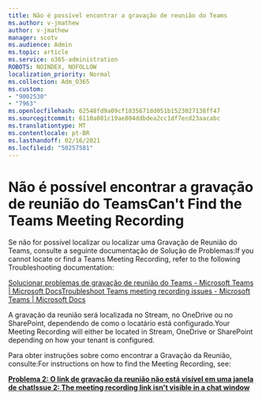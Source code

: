 ```yaml
---
title: Não é possível encontrar a gravação de reunião do Teams
ms.author: v-jmathew
author: v-jmathew
manager: scotv
ms.audience: Admin
ms.topic: article
ms.service: o365-administration
ROBOTS: NOINDEX, NOFOLLOW
localization_priority: Normal
ms.collection: Adm_O365
ms.custom:
- "9002530"
- "7963"
ms.openlocfilehash: 62548fd9a09cf1835671dd051b1523027138ff47
ms.sourcegitcommit: 6110a081c19ae804ddbdea2cc1df7ecd23aacabc
ms.translationtype: MT
ms.contentlocale: pt-BR
ms.lasthandoff: 02/16/2021
ms.locfileid: "50257581"
---
```

# <a name="cant-find-the-teams-meeting-recording"></a><span data-ttu-id="606b2-102">Não é possível encontrar a gravação de reunião do Teams</span><span class="sxs-lookup"><span data-stu-id="606b2-102">Can't Find the Teams Meeting Recording</span></span>

<span data-ttu-id="606b2-103">Se não for possível localizar ou localizar uma Gravação de Reunião do Teams, consulte a seguinte documentação de Solução de Problemas:</span><span class="sxs-lookup"><span data-stu-id="606b2-103">If you cannot locate or find a Teams Meeting Recording, refer to the following Troubleshooting documentation:</span></span>

[<span data-ttu-id="606b2-104">Solucionar problemas de gravação de reunião do Teams - Microsoft Teams | Microsoft Docs</span><span class="sxs-lookup"><span data-stu-id="606b2-104">Troubleshoot Teams meeting recording issues - Microsoft Teams | Microsoft Docs</span></span>](https://docs.microsoft.com/microsoftteams/troubleshoot/meetings/troubleshoot-meeting-recording-issues)

<span data-ttu-id="606b2-105">A gravação da reunião será localizada no Stream, no OneDrive ou no SharePoint, dependendo de como o locatário está configurado.</span><span class="sxs-lookup"><span data-stu-id="606b2-105">Your Meeting Recording will either be located in Stream, OneDrive or SharePoint depending on how your tenant is configured.</span></span>

<span data-ttu-id="606b2-106">Para obter instruções sobre como encontrar a Gravação da Reunião, consulte:</span><span class="sxs-lookup"><span data-stu-id="606b2-106">For instructions on how to find the Meeting Recording, see:</span></span>

<span data-ttu-id="606b2-107">**[Problema 2: O link de gravação da reunião não está visível em uma janela de chat](https://docs.microsoft.com/microsoftteams/troubleshoot/meetings/troubleshoot-meeting-recording-issues#issue-2-the-meeting-recording-link-isnt-visible-in-a-chat-window)**</span><span class="sxs-lookup"><span data-stu-id="606b2-107">**[Issue 2: The meeting recording link isn't visible in a chat window](https://docs.microsoft.com/microsoftteams/troubleshoot/meetings/troubleshoot-meeting-recording-issues#issue-2-the-meeting-recording-link-isnt-visible-in-a-chat-window)**</span></span>
